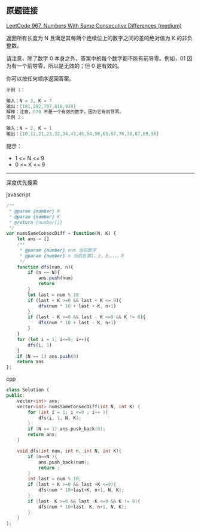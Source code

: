 ## 原题链接

[LeetCode 967. Numbers With Same Consecutive Differences (medium)](https://leetcode-cn.com/problems/numbers-with-same-consecutive-differences/)

返回所有长度为 N 且满足其每两个连续位上的数字之间的差的绝对值为 K 的非负整数。

请注意，除了数字 0 本身之外，答案中的每个数字都不能有前导零。例如，01 因为有一个前导零，所以是无效的；但 0 是有效的。

你可以按任何顺序返回答案。

```cpp
示例 1：

输入：N = 3, K = 7
输出：[181,292,707,818,929]
解释：注意，070 不是一个有效的数字，因为它有前导零。
示例 2：

输入：N = 2, K = 1
输出：[10,12,21,23,32,34,43,45,54,56,65,67,76,78,87,89,98]
```

提示：

- 1 <= N <= 9
- 0 <= K <= 9

----

深度优先搜索


javascript

```javascript
/**
 * @param {number} N
 * @param {number} K
 * @return {number[]}
 */
var numsSameConsecDiff = function(N, K) {
    let ans = []
    /**
     * @param {number} num 当前数字
     * @param {number} n 当前位置1，2，3，。。。，N
     */
    function dfs(num, n){
        if (n == N){
            ans.push(num)
            return
        }
        let last = num % 10
        if (last + K >=0 && last + K <= 9){
            dfs(num * 10 + last + K, n+1)
        }
        if (last - K >=0 && last - K <=9 && K != 0){
            dfs(num * 10 + last - K, n+1)
        }
    }
    for (let i = 1; i<=9; i++){
        dfs(i, 1)
    }
    if (N == 1) ans.push(0)
    return ans
};
```

cpp

```cpp
class Solution {
public:
    vector<int> ans;
    vector<int> numsSameConsecDiff(int N, int K) {
        for (int i = 1; i <=9 ; i++ ){
            dfs(i, 1, N, K);
        }
        if (N == 1) ans.push_back(0);
        return ans;
    }

    void dfs(int num, int n, int N, int K){
        if (n==N ){
            ans.push_back(num);
            return ;
        }
        int last = num % 10;
        if (last + K >=0 && last +K <=9){
            dfs(num * 10+last+K, n+1, N, K);
        }
        if (last- K >=0 && last -K <=9 && K != 0){
            dfs(num * 10+last- K, n+1, N, K);
        }
    }
};
```
